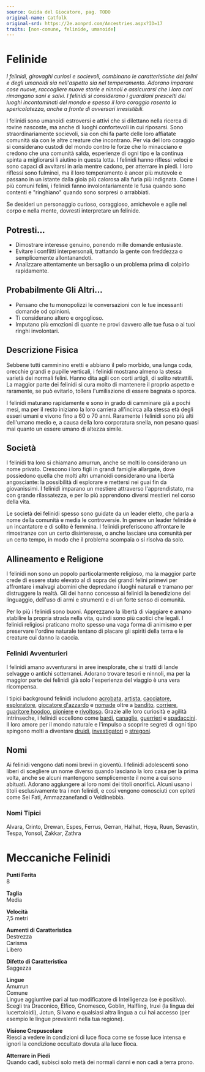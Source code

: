 ```yaml
---
source: Guida del Giocatore, pag. TODO
original-name: Catfolk
original-srd: https://2e.aonprd.com/Ancestries.aspx?ID=17
traits: [non-comune, felinide, umanoide]
---
```


# Felinide

_I felinidi, girovaghi curiosi e socievoli, combinano le caratteristiche dei
felini e degli umanoidi sia nell'aspetto sia nel temperamento. Adorano imparare
cose nuove, raccogliere nuove storie e ninnoli e assicurarsi che i loro cari
rimangano sani e salvi. I felinidi si considerano i guardiani prescelti dei
luoghi incontaminati del mondo e spesso il loro coraggio rasenta la
spericolatezza, anche a fronte di avversari irresistibili._

I felinidi sono umanoidi estroversi e attivi che si dilettano nella ricerca di
rovine nascoste, ma anche di luoghi confortevoli in cui riposarsi. Sono
straordinariamente socievoli, sia con chi fa parte delle loro affiatate comunità
sia con le altre creature che incontrano. Per via del loro coraggio si
considerano custodi del mondo contro le forze che lo minacciano e credono che
una comunità salda, esperienze di ogni tipo e la continua spinta a migliorarsi
li aiutino in questa lotta. I felinidi hanno riflessi veloci e sono capaci di
avvitarsi in aria mentre cadono, per atterrare in piedi. I loro riflessi sono
fulminei, ma il loro temperamento è ancor più mutevole e passano in un istante
dalla gioia più calorosa alla furia più indignata. Come i più comuni felini, i
felinidi fanno involontariamente le fusa quando sono contenti e "ringhiano"
quando sono sorpresi o arrabbiati.

Se desideri un personaggio curioso, coraggioso, amichevole e agile nel corpo e
nella mente, dovresti interpretare un felinide.

## Potresti...

- Dimostrare interesse genuino, ponendo mille domande entusiaste.
- Evitare i conflitti interpersonali, trattando la gente con freddezza o
  semplicemente allontanandoti.
- Analizzare attentamente un bersaglio o un problema prima di colpirlo
  rapidamente.

## Probabilmente Gli Altri...

- Pensano che tu monopolizzi le conversazioni con le tue incessanti domande od
  opinioni.
- Ti considerano altero e orgoglioso.
- Imputano più emozioni di quante ne provi davvero alle tue fusa o ai tuoi
  ringhi involontari.

## Descrizione Fisica

Sebbene tutti camminino eretti e abbiano il pelo morbido, una lunga coda,
orecchie grandi e pupille verticali, i felinidi mostrano almeno la stessa
varietà dei normali felini. Hanno dita agili con corti artigli, di solito
retrattili. La maggior parte dei felinidi si cura molto di mantenere il proprio
aspetto e raramente, se può evitarlo, tollera l'umiliazione di essere bagnata o
sporca.

I felinidi maturano rapidamente e sono in grado di camminare già a pochi mesi,
ma per il resto iniziano la loro carriera all'incirca alla stessa età degli
esseri umani e vivono fino a 60 o 70 anni. Raramente i felinidi sono più alti
dell'umano medio e, a causa della loro corporatura snella, non pesano quasi mai
quanto un essere umano di altezza simile.

## Società

I felinidi tra loro si chiamano amurrun, anche se molti lo considerano un nome
privato. Crescono i loro figli in grandi famiglie allargate, dove possiedono
quella che molti altri umanoidi considerano una libertà angosciante: la
possibilità di esplorare e mettersi nei guai fin da giovanissimi. I felinidi
imparano un mestiere attraverso l'apprendistato, ma con grande rilassatezza, e
per lo più apprendono diversi mestieri nel corso della vita.

Le società dei felinidi spesso sono guidate da un leader eletto, che parla a
nome della comunità e media le controversie. In genere un leader felinide è un
incantatore e di solito è femmina. I felinidi preferiscono affrontare le
rimostranze con un certo disinteresse, o anche lasciare una comunità per un
certo tempo, in modo che il problema scompaia o si risolva da solo.

## Allineamento e Religione

I felinidi non sono un popolo particolarmente religioso, ma la maggior parte
crede di essere stato elevato al di sopra dei grandi felini primevi per
affrontare i malvagi abomini che depredano i luoghi naturali e tramano per
distruggere la realtà. Gli dei hanno concesso ai felinidi la benedizione del
linguaggio, dell'uso di armi e strumenti e di un forte senso di comunità.

Per lo più i felinidi sono buoni. Apprezzano la libertà di viaggiare e amano
stabilire la propria strada nella vita, quindi sono più caotici che legali. I
felinidi religiosi praticano molto spesso una vaga forma di animismo e per
preservare l'ordine naturale tentano di placare gli spiriti della terra e le
creature cui danno la caccia.

### Felinidi Avventurieri

I felinidi amano avventurarsi in aree inesplorate, che si tratti di lande
selvagge o antichi sotterranei. Adorano trovare tesori e ninnoli, ma per la
maggior parte dei felinidi già solo l'esperienza del viaggio è una vera
ricompensa.

I tipici background felinidi includono [acrobata](/background/acrobata),
[artista](/background/artista), [cacciatore](/background/cacciatore),
[esploratore](/background/esploratore),
[giocatore d'azzardo](/background/giocatore-d-azzardo) e
[nomade](/background/nomade) oltre a [bandito](/background/bandito),
[corriere](/background/corriere),
[guaritore hoodoo](/background/guaritore-hoodoo),
[pioniere](/background/pioniere) e [rivoltoso](/background/rivoltoso). Grazie
alle loro curiosità e agilità intrinseche, i felinidi eccellono come
[bardi](/classi/bardo), [canaglie](/classi/canaglia),
[guerrieri](/classi/guerriero) e [spadaccini](/classi/spadaccino). Il loro amore
per il mondo naturale e l'impulso a scoprire segreti di ogni tipo spingono molti
a diventare [druidi](/classi/druido), [investigatori](/classi/investigatore) o
[stregoni](/classi/stregone).

## Nomi

Ai felinidi vengono dati nomi brevi in gioventù. I felinidi adolescenti sono
liberi di scegliere un nome diverso quando lasciano la loro casa per la prima
volta, anche se alcuni mantengono semplicemente il nome a cui sono abituati.
Adorano aggiungere ai loro nomi dei titoli onorifici. Alcuni usano i titoli
esclusivamente tra i non felinidi, e così vengono conosciuti con epiteti come
Sei Fati, Ammazzanefandi o Veldinebbia.

### Nomi Tipici

Alvara, Crinto, Drewan, Espes, Ferrus, Gerran, Halhat, Hoya, Ruun, Sevastin,
Tespa, Yonsol, Zakkar, Zathra

# Meccaniche Felinidi

**Punti Ferita**  
8

**Taglia**  
Media

**Velocità**  
7,5 metri

**Aumenti di Caratteristica**  
Destrezza  
Carisma  
Libero

**Difetto di Caratteristica**  
Saggezza

**Lingue**  
Amurrun  
Comune  
Lingue aggiuntive pari al tuo modificatore di Intelligenza (se è positivo).
Scegli tra Draconico, Elfico, Gnomesco, Goblin, Halfling, Iruxi (la lingua dei
lucertoloidi), Jotun, Silvano e qualsiasi altra lingua a cui hai accesso (per
esempio le lingue prevalenti nella tua regione).

**Visione Crepuscolare**  
Riesci a vedere in condizioni di luce fioca come se fosse luce intensa e ignori
la condizione occultato dovuta alla luce fioca.

**Atterrare in Piedi**  
Quando cadi, subisci solo metà dei normali danni e non cadi a terra prono.
